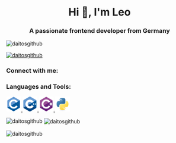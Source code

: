 <h1 align="center">Hi 👋, I'm Leo</h1>
<h3 align="center">A passionate frontend developer from Germany</h3>

<p align="left"> <img src="https://komarev.com/ghpvc/?username=daitosgithub&label=Profile%20views&color=0e75b6&style=flat" alt="daitosgithub" /> </p>

<p align="left"> <a href="https://github.com/ryo-ma/github-profile-trophy"><img src="https://github-profile-trophy.vercel.app/?username=daitosgithub" alt="daitosgithub" /></a> </p>

<h3 align="left">Connect with me:</h3>
<p align="left">
</p>

<h3 align="left">Languages and Tools:</h3>
<p align="left"> <a href="https://www.cprogramming.com/" target="_blank" rel="noreferrer"> <img src="https://raw.githubusercontent.com/devicons/devicon/master/icons/c/c-original.svg" alt="c" width="40" height="40"/> </a> <a href="https://www.w3schools.com/cpp/" target="_blank" rel="noreferrer"> <img src="https://raw.githubusercontent.com/devicons/devicon/master/icons/cplusplus/cplusplus-original.svg" alt="cplusplus" width="40" height="40"/> </a> <a href="https://www.w3schools.com/cs/" target="_blank" rel="noreferrer"> <img src="https://raw.githubusercontent.com/devicons/devicon/master/icons/csharp/csharp-original.svg" alt="csharp" width="40" height="40"/> </a> <a href="https://www.python.org" target="_blank" rel="noreferrer"> <img src="https://raw.githubusercontent.com/devicons/devicon/master/icons/python/python-original.svg" alt="python" width="40" height="40"/> </a> </p>

<p><img align="left" src="https://github-readme-stats.vercel.app/api/top-langs?username=daitosgithub&show_icons=true&locale=en&layout=compact" alt="daitosgithub" /></p>

<p>&nbsp;<img align="center" src="https://github-readme-stats.vercel.app/api?username=daitosgithub&show_icons=true&locale=en" alt="daitosgithub" /></p>

<p><img align="center" src="https://github-readme-streak-stats.herokuapp.com/?user=daitosgithub&" alt="daitosgithub" /></p>